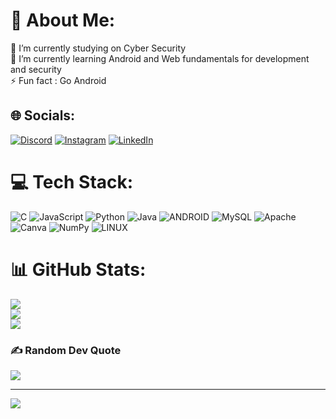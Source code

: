# 💫 About Me:
🔭 I’m currently studying on Cyber Security<br>🌱 I’m currently learning Android and Web fundamentals for development and security<br>⚡ Fun fact : Go Android


## 🌐 Socials:
[![Discord](https://img.shields.io/badge/Discord-%237289DA.svg?logo=discord&logoColor=white)](https://discord.gg/madhavh10#1919) [![Instagram](https://img.shields.io/badge/Instagram-%23E4405F.svg?logo=Instagram&logoColor=white)](https://instagram.com/madhavh10) [![LinkedIn](https://img.shields.io/badge/LinkedIn-%230077B5.svg?logo=linkedin&logoColor=white)](https://www.linkedin.com/in/madhav-harikumar-29b3b4236/) 

# 💻 Tech Stack:
![C](https://img.shields.io/badge/c-%2300599C.svg?style=for-the-badge&logo=c&logoColor=white) ![JavaScript](https://img.shields.io/badge/javascript-%23323330.svg?style=for-the-badge&logo=javascript&logoColor=%23F7DF1E) ![Python](https://img.shields.io/badge/python-3670A0?style=for-the-badge&logo=python&logoColor=ffdd54) ![Java](https://img.shields.io/badge/java-%23ED8B00.svg?style=for-the-badge&logo=java&logoColor=white) ![ANDROID](https://img.shields.io/badge/android-%2320232a.svg?style=for-the-badge&logo=android&logoColor=%a4c639) ![MySQL](https://img.shields.io/badge/mysql-%2300f.svg?style=for-the-badge&logo=mysql&logoColor=white) ![Apache](https://img.shields.io/badge/apache-%23D42029.svg?style=for-the-badge&logo=apache&logoColor=white) ![Canva](https://img.shields.io/badge/Canva-%2300C4CC.svg?style=for-the-badge&logo=Canva&logoColor=white) ![NumPy](https://img.shields.io/badge/numpy-%23013243.svg?style=for-the-badge&logo=numpy&logoColor=white) ![LINUX](https://img.shields.io/badge/Linux-FCC624?style=for-the-badge&logo=linux&logoColor=black)
# 📊 GitHub Stats:
![](https://github-readme-stats.vercel.app/api?username=madhavh10&theme=radical&hide_border=false&include_all_commits=true&count_private=true)<br/>
![](https://github-readme-streak-stats.herokuapp.com/?user=madhavh10&theme=radical&hide_border=false)<br/>
![](https://github-readme-stats.vercel.app/api/top-langs/?username=madhavh10&theme=radical&hide_border=false&include_all_commits=true&count_private=true&layout=compact)

### ✍️ Random Dev Quote
![](https://quotes-github-readme.vercel.app/api?type=horizontal&theme=radical)

---
[![](https://visitcount.itsvg.in/api?id=madhavh10&icon=0&color=0)](https://visitcount.itsvg.in)

<!-- Proudly created with GPRM ( https://gprm.itsvg.in ) -->